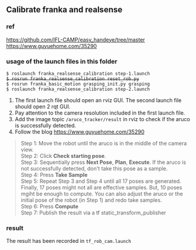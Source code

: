 ## Calibrate franka and realsense
### ref  
https://github.com/IFL-CAMP/easy_handeye/tree/master  
https://www.guyuehome.com/35290  
### usage of the launch files in this folder  
`$ roslaunch franka_realsense_calibration step-1.launch`  
~~`$ rosrun franka_realsense_calibration reset_rob.py`~~  
`$ rosrun franka_basic_motion grasping_init.py grasping`  
`$ roslaunch franka_realsense_calibration step-2.launch`  
1. The first launch file should open an rviz GUI. The second launch file should open 2 rqt GUI.  
2. Pay attention to the camera resolution included in the first launch file.
3. Add the image topic `/aruco_tracker/result` in rviz to check if the aruco is successfully detected.   
4. Follow the blog https://www.guyuehome.com/35290  
> Step 1: Move the robot until the aruco is in the middle of the camera view.  
> Step 2: Click **Check starting pose**.  
> Step 3: Sequentially press **Next Pose**, **Plan**, **Execute**. If the aruco is not successfully detected, don't take this pose as a sample.  
> Step 4: Press **Take Sample**  
> Step 5: Repeat Step 3 and Step 4 until all 17 poses are generated. Finally, 17 poses might not all are effective samples. But, 10 poses mgiht be enough to compute. You can also adjust the aruco or the initial pose of the robot (in Step 1) and redo take samples.  
> Step 6: Press **Compute**  
> Step 7: Publish the result via a tf static\_transform\_publisher  
    
### result  
The result has been recorded in `tf_rob_cam.launch`  


